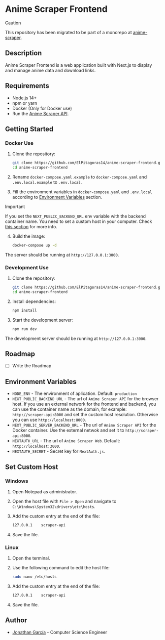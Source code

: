 # Anime Scraper Frontend

> [!CAUTION]
> This repository has been migrated to be part of a monorepo at [anime-scraper](https://github.com/ElPitagoras14/anime-scraper).

## Description

Anime Scraper Frontend is a web application built with Next.js to display and manage anime data and download links.

## Requirements

- Node.js 14+
- npm or yarn
- Docker (Only for Docker use)
- Run the [Anime Scraper API](https://github.com/ElPitagoras14/scrap-anime-api).

## Getting Started

### Docker Use

1. Clone the repository:

   ```bash
   git clone https://github.com/ElPitagoras14/anime-scraper-frontend.git
   cd anime-scraper-frontend
   ```

2. Rename `docker-compose.yaml.example` to `docker-compose.yaml` and `.env.local.example` to `.env.local`.

3. Fill the environment variables in `docker-compose.yaml` and `.env.local` according to [Environment Variables](#environment-variables) section.

> [!IMPORTANT]
> If you set the `NEXT_PUBLIC_BACKEND_URL` env variable with the backend container name. You need to set a custom host in your computer. Check [this section](#set-custom-host) for more info.

4. Build the image:

   ```bash
   docker-compose up -d
   ```

The server should be running at `http://127.0.0.1:3000`.

### Development Use

1. Clone the repository:

   ```bash
   git clone https://github.com/ElPitagoras14/anime-scraper-frontend.git
   cd anime-scraper-frontend
   ```

2. Install dependencies:

   ```bash
   npm install
   ```

3. Start the development server:

   ```bash
   npm run dev
   ```

The development server should be running at `http://127.0.0.1:3000`.

## Roadmap

- [ ] Write the Roadmap

## Environment Variables

- `NODE_ENV` - The environment of aplication. Default: `production`
- `NEXT_PUBLIC_BACKEND_URL` - The url of `Anime Scraper API` for the browser host. If you use an external network for the frontend and backend, you can use the container name as the domain, for example: `http://scraper-api:8000` and set the custom host resolution. Otherwise you can use `http://localhost:8000`.
- `NEXT_PUBLIC_SERVER_BACKEND_URL` - The url of `Anime Scraper API` for the Docker container. Use the external netwok and set it to `http://scraper-api:8000`.
- `NEXTAUTH_URL` - The url of `Anime Scraper Web`. Default: `http://localhost:3000`.
- `NEXTAUTH_SECRET` - Secret key for `NextAuth.js`.

## Set Custom Host

### Windows

1. Open Notepad as administrator.

2. Open the host file with `File > Open` and navigate to `C:\Windows\System32\drivers\etc\hosts`.

3. Add the custom entry at the end of the file:

   ```bash
   127.0.0.1    scraper-api
   ```

4. Save the file.

### Linux

1. Open the terminal.

2. Use the following command to edit the host file:

   ```bash
   sudo nano /etc/hosts
   ```

3. Add the custom entry at the end of the file:

   ```bash
   127.0.0.1    scraper-api
   ```

4. Save the file.

## Author

- [Jonathan García](https://github.com/ElPitagoras14) - Computer Science Engineer
